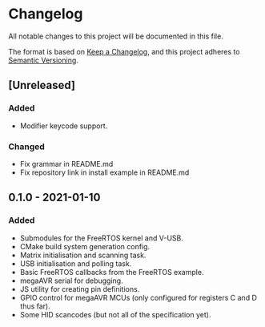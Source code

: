 # Changelog

All notable changes to this project will be documented in this file.

The format is based on [Keep a Changelog](https://keepachangelog.com/en/1.0.0/), and this project adheres to [Semantic Versioning](https://semver.org/spec/v2.0.0.html).

## [Unreleased]

### Added

- Modifier keycode support.

### Changed

- Fix grammar in README.md
- Fix repository link in install example in README.md

## 0.1.0 - 2021-01-10

### Added

- Submodules for the FreeRTOS kernel and V-USB.
- CMake build system generation config.
- Matrix initialisation and scanning task.
- USB initialisation and polling task.
- Basic FreeRTOS callbacks from the FreeRTOS example.
- megaAVR serial for debugging.
- JS utility for creating pin definitions.
- GPIO control for megaAVR MCUs (only configured for registers C and D thus far).
- Some HID scancodes (but not all of the specification yet).
